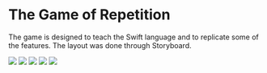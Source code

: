 # The Game of Repetition 

The game is designed to teach the Swift language and to replicate some of the features. The layout was done through Storyboard.

![](https://github.com/evsxe/MiniGame/blob/main/Photo/GameOne.png?raw=true)
![](https://github.com/evsxe/MiniGame/blob/main/Photo/StartScreen.png?raw=true)
![](https://github.com/evsxe/MiniGame/blob/main/Photo/GameScreen.png?raw=true)
![](https://github.com/evsxe/MiniGame/blob/main/Photo/GameTwo.png?raw=true)
![](https://github.com/evsxe/MiniGame/blob/main/Photo/FinalScreen.png?raw=true)

